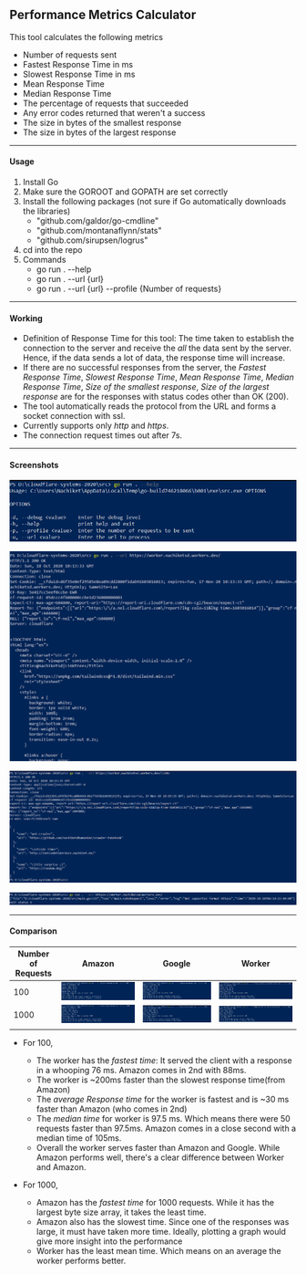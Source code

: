 ## Performance Metrics Calculator
This tool calculates the following metrics 
- Number of requests sent
- Fastest Response Time in ms
- Slowest Response Time in ms
- Mean Response Time
- Median Response Time
- The percentage of requests that succeeded
- Any error codes returned that weren't a success
- The size in bytes of the smallest response
- The size in bytes of the largest response


___
#### Usage
1. Install Go
2. Make sure the GOROOT and GOPATH are set correctly
3. Install the following packages (not sure if Go automatically downloads the libraries)
    - "github.com/galdor/go-cmdline"
    - "github.com/montanaflynn/stats"
    - "github.com/sirupsen/logrus"
4. cd into the repo
5. Commands
    - go run . --help
    - go run . --url {url}
    - go run . --url {url} --profile {Number of requests}


___
#### Working
- Definition of Response Time for this tool: The time taken to establish the connection to the server and receive the _all_ the data sent by the server. Hence, if the data sends a lot of data, the response time will increase.
- If there are no successful responses from the server, the *Fastest Response Time*, *Slowest Response Time*, *Mean Response Time*, *Median Response Time*, *Size of the smallest response*, *Size of the largest response* are for the responses with status codes other than OK (200). 
- The tool automatically reads the protocol from the URL and forms a socket connection with ssl.
- Currently supports only _http_ and _https_.
- The connection request times out after 7s.

___
#### Screenshots
![helpImage](assets/help.PNG)

![workerPageFetch](assets/url-response.PNG)

![workerLinksPageFetch](assets/url-links-success.PNG)

![workerLinksPageFetch](assets/url-failure.PNG)

___
#### Comparison
| Number of Requests 	| Amazon 	                                | Google 	                                  | Worker 	                                  |                                       
|--------------------	|--------	                                |--------	                                  |--------	                                  |                                       
|        100          	|![Amazon100](assets/amazon-url-100.PNG)    |![Google100](assets/google-url-100.PNG)      |![worker100](assets/worker-url-100.PNG)    |                                        
|       1000         	|![Amazon1000](assets/amazon-url-1000.PNG)  |![Google1000](assets/google-url-1000.PNG)    |![worker1000](assets/worker-url-1000.PNG)  |                                       
|                    	|        	                                |        	                                  |        	                                  |                                       

* For 100,
    - The worker has the *fastest time*: It served the client with a response in a whooping 76 ms. Amazon comes in 2nd with 88ms.
    - The worker is ~200ms faster than the slowest response time(from Amazon)
    - The *average Response time* for the worker is fastest and is ~30 ms faster than Amazon (who comes in 2nd)
    - The *median time* for worker is 97.5 ms. Which means there were 50 requests faster than 97.5ms. Amazon comes in a close second with a median time of 105ms.
    - Overall the worker serves faster than Amazon and Google. While Amazon performs well, there's a clear difference between Worker and Amazon. 
    
* For 1000,
    - Amazon has the *fastest time* for 1000 requests. While it has the largest byte size array, it takes the least time.
    - Amazon also has the slowest time. Since one of the responses was large, it must have taken more time. Ideally, plotting a graph would give more insight into the performance
    - Worker has the least mean time. Which means on an average the worker performs better.